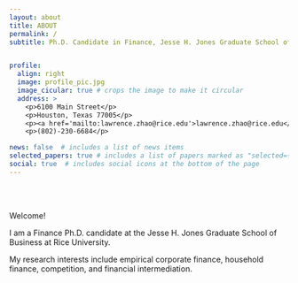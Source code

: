 ```yaml
---
layout: about
title: ABOUT
permalink: /
subtitle: Ph.D. Candidate in Finance, Jesse H. Jones Graduate School of Business


profile:
  align: right
  image: profile_pic.jpg
  image_cicular: true # crops the image to make it circular
  address: >
    <p>6100 Main Street</p>
    <p>Houston, Texas 77005</p>
    <p><a href='mailto:lawrence.zhao@rice.edu'>lawrence.zhao@rice.edu</a></p>
    <p>(802)-230-6684</p>

news: false  # includes a list of news items
selected_papers: true # includes a list of papers marked as "selected={true}"
social: true  # includes social icons at the bottom of the page
---
```


<br/><br/>

Welcome!

I am a Finance Ph.D. candidate at the Jesse H. Jones Graduate School of Business at Rice University.

My research interests include empirical corporate finance, household finance, competition, and financial intermediation. 

